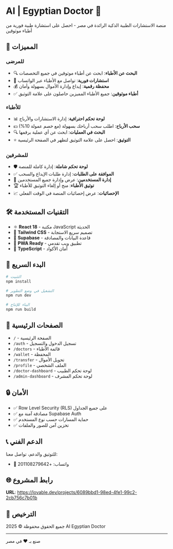 # AI | Egyptian Doctor 🏥

منصة الاستشارات الطبية الذكية الرائدة في مصر - احصل على استشارة طبية فورية من أطباء موثوقين

## 🌟 المميزات

### للمرضى
- 🔍 **البحث عن الأطباء**: ابحث عن أطباء موثوقين في جميع التخصصات
- 💬 **استشارات فورية**: تواصل مع الأطباء عبر الواتساب
- 💰 **محفظة رقمية**: إيداع وإدارة الأموال بسهولة وأمان
- ✅ **أطباء موثوقين**: جميع الأطباء المميزين حاصلون على علامة التوثيق

### للأطباء
- 📊 **لوحة تحكم احترافية**: إدارة الاستشارات والأرباح
- 💵 **سحب الأرباح**: اطلب سحب أرباحك بسهولة (مع خصم عمولة 10%)
- 🔍 **البحث في العمليات**: ابحث عن أي عملية برقمها
- ⭐ **التوثيق**: احصل على علامة التوثيق لتظهر في الصفحة الرئيسية

### للمشرفين
- 🛡️ **لوحة تحكم شاملة**: إدارة كاملة للمنصة
- ✅ **الموافقة على الطلبات**: إدارة طلبات الإيداع والسحب
- 👥 **إدارة المستخدمين**: عرض وإدارة جميع المستخدمين
- 🏆 **توثيق الأطباء**: منح أو إلغاء التوثيق للأطباء
- 📈 **الإحصائيات**: عرض إحصائيات المنصة في الوقت الفعلي

## 🛠️ التقنيات المستخدمة

- ⚛️ **React 18** - مكتبة JavaScript الحديثة
- 🎨 **Tailwind CSS** - تصميم سريع الاستجابة
- 🔐 **Supabase** - قاعدة البيانات والمصادقة
- 📱 **PWA Ready** - تطبيق ويب تقدمي
- 🎯 **TypeScript** - أمان الأكواد

## 🚀 البدء السريع

```bash
# التثبيت
npm install

# التشغيل في وضع التطوير
npm run dev

# البناء للإنتاج
npm run build
```

## 📱 الصفحات الرئيسية

- `/` - الصفحة الرئيسية
- `/auth` - تسجيل الدخول والتسجيل
- `/doctors` - قائمة الأطباء
- `/wallet` - المحفظة
- `/transfer` - تحويل الأموال
- `/profile` - الملف الشخصي
- `/doctor-dashboard` - لوحة تحكم الطبيب
- `/admin-dashboard` - لوحة تحكم المشرف

## 🔒 الأمان

- ✅ Row Level Security (RLS) على جميع الجداول
- ✅ مصادقة آمنة مع Supabase Auth
- ✅ حماية المسارات حسب نوع المستخدم
- ✅ تخزين آمن للصور والملفات

## 📞 الدعم الفني

للتوثيق والدعم، تواصل معنا:
- 📱 واتساب: +201108279642

## 🌐 رابط المشروع

**URL**: https://lovable.dev/projects/6089bbd1-98ed-4fe1-99c2-2cb756c7b01b

## 📄 الترخيص

جميع الحقوق محفوظة © 2025 AI Egyptian Doctor

---

صنع بـ ❤️ في مصر
